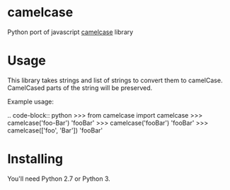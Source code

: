 camelcase
=========

Python port of javascript [camelcase](https://github.com/sindresorhus/camelcase) library

Usage
=====

This library takes strings and list of strings to convert them to camelCase.
CamelCased parts of the string will be preserved.

Example usage:

.. code-block:: python
    >>> from camelcase import camelcase
    >>> camelcase('foo-Bar')
    'fooBar'
    >>> camelcase('fooBar')
    'fooBar'
    >>> camelcase(['foo', 'Bar'])
    'fooBar'

Installing
==========

You'll need Python 2.7 or Python 3.
